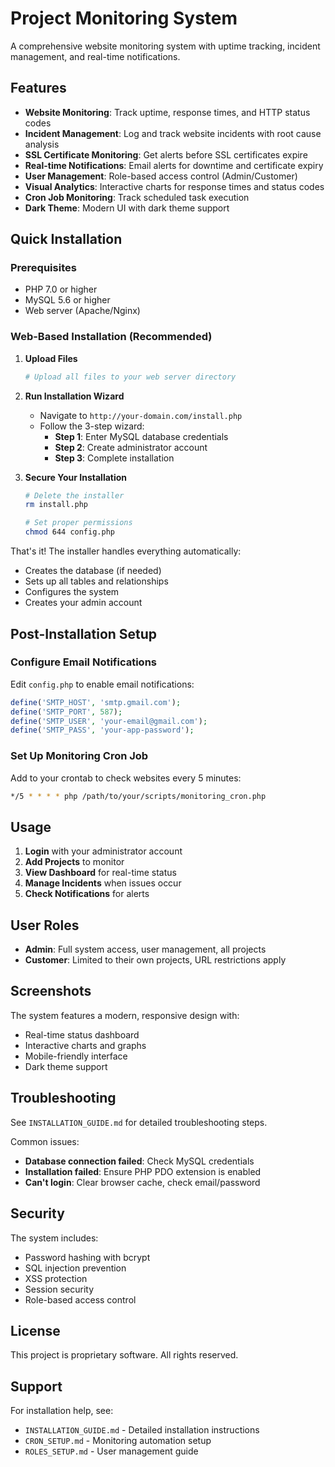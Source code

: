 # Project Monitoring System

A comprehensive website monitoring system with uptime tracking, incident management, and real-time notifications.

## Features

- **Website Monitoring**: Track uptime, response times, and HTTP status codes
- **Incident Management**: Log and track website incidents with root cause analysis
- **SSL Certificate Monitoring**: Get alerts before SSL certificates expire
- **Real-time Notifications**: Email alerts for downtime and certificate expiry
- **User Management**: Role-based access control (Admin/Customer)
- **Visual Analytics**: Interactive charts for response times and status codes
- **Cron Job Monitoring**: Track scheduled task execution
- **Dark Theme**: Modern UI with dark theme support

## Quick Installation

### Prerequisites
- PHP 7.0 or higher
- MySQL 5.6 or higher
- Web server (Apache/Nginx)

### Web-Based Installation (Recommended)

1. **Upload Files**
   ```bash
   # Upload all files to your web server directory
   ```

2. **Run Installation Wizard**
   - Navigate to `http://your-domain.com/install.php`
   - Follow the 3-step wizard:
     - **Step 1**: Enter MySQL database credentials
     - **Step 2**: Create administrator account  
     - **Step 3**: Complete installation

3. **Secure Your Installation**
   ```bash
   # Delete the installer
   rm install.php
   
   # Set proper permissions
   chmod 644 config.php
   ```

That's it! The installer handles everything automatically:
- Creates the database (if needed)
- Sets up all tables and relationships
- Configures the system
- Creates your admin account

## Post-Installation Setup

### Configure Email Notifications

Edit `config.php` to enable email notifications:

```php
define('SMTP_HOST', 'smtp.gmail.com');
define('SMTP_PORT', 587);
define('SMTP_USER', 'your-email@gmail.com');
define('SMTP_PASS', 'your-app-password');
```

### Set Up Monitoring Cron Job

Add to your crontab to check websites every 5 minutes:

```bash
*/5 * * * * php /path/to/your/scripts/monitoring_cron.php
```

## Usage

1. **Login** with your administrator account
2. **Add Projects** to monitor
3. **View Dashboard** for real-time status
4. **Manage Incidents** when issues occur
5. **Check Notifications** for alerts

## User Roles

- **Admin**: Full system access, user management, all projects
- **Customer**: Limited to their own projects, URL restrictions apply

## Screenshots

The system features a modern, responsive design with:
- Real-time status dashboard
- Interactive charts and graphs
- Mobile-friendly interface
- Dark theme support

## Troubleshooting

See `INSTALLATION_GUIDE.md` for detailed troubleshooting steps.

Common issues:
- **Database connection failed**: Check MySQL credentials
- **Installation failed**: Ensure PHP PDO extension is enabled
- **Can't login**: Clear browser cache, check email/password

## Security

The system includes:
- Password hashing with bcrypt
- SQL injection prevention
- XSS protection
- Session security
- Role-based access control

## License

This project is proprietary software. All rights reserved.

## Support

For installation help, see:
- `INSTALLATION_GUIDE.md` - Detailed installation instructions
- `CRON_SETUP.md` - Monitoring automation setup
- `ROLES_SETUP.md` - User management guide